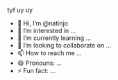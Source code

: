 tyf
uy
uy
- 👋 Hi, I’m @natinjo
- 👀 I’m interested in ...
- 🌱 I’m currently learning ...
- 💞️ I’m looking to collaborate on ...
- 📫 How to reach me ...
- 😄 Pronouns: ...
- ⚡ Fun fact: ...

<!---
natinjo/natinjo is a ✨ special ✨ repository because its `README.md` (this file) appears on your GitHub profile.
You can click the Preview link to take a look at your changes.
--->
